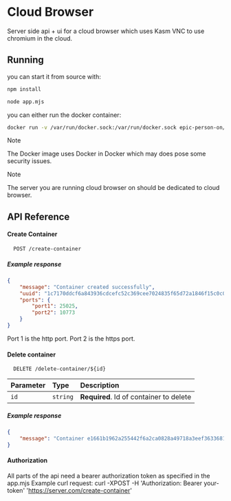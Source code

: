 

# Cloud Browser 

Server side api + ui for a cloud browser which uses Kasm VNC to use chromium in the cloud.

## Running

you can start it from source with:
```bash
npm install

node app.mjs
```

you can either run the docker container:
```bash
docker run -v /var/run/docker.sock:/var/run/docker.sock epic-person-on/cloud-browser:latest 
```
> [!NOTE]  
> The Docker image uses Docker in Docker which may does pose some security issues.

> [!NOTE]
> The server you are running cloud browser on should be dedicated to cloud browser.

## API Reference

#### Create Container

```http
  POST /create-container
```
##### Example response

```json
{
    "message": "Container created successfully",
    "uuid": "1c7170ddcf6a843936cdcefc52c369cee7024835f65d72a1846f15c0c0bf852a",
    "ports": {
        "port1": 25025,
        "port2": 10773
    }
}
```

Port 1 is the http port. 
Port 2 is the https port.

#### Delete container

```http
  DELETE /delete-container/${id}
```

| Parameter | Type     | Description                       |
| :-------- | :------- | :-------------------------------- |
| `id`      | `string` | **Required**. Id of container to delete |

##### Example response

```json
{
    "message": "Container e1661b1962a255442f6a2ca0828a49718a3eef363368122cdb5bbdf35d0ac75a deleted successfully"
}
```

#### Authorization

All parts of the api need a bearer authorization token as specified in the app.mjs
Example curl request:
curl -XPOST -H 'Authorization: Bearer your-token' 'https://server.com/create-container'

